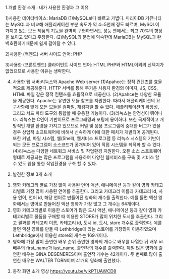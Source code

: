 1.개발 환경 소개 : 내가 사용한 환경과 그 이유

1)사용한 데이터베이스: MariaDB
(1)MySQL보다 빠르고 가볍다.
마리아DB 커뮤니티는 MySQL과 비교해 애플리케이션 부분 속도가 약 4~5천배 정도 빠르며, 
MySQL이 가지고 있는 모든 제품의 기능을 완벽히 구현하면서도 성능 면에서는 최고 70%의 향상을 보이고 있다고 주장한다.
(2)MySQL의 문법에 익숙한데 MariaDB는 MySQL과 완벽호환하기때문에 쉽게 갈아탈 수 있다.

2)사용한 (백엔드) 서버 사이드 언어: PHP

3)사용한 (프론트엔드) 클라이언트 사이드 언어: HTML
PHP와 HTML이외의 선택지가 없었으므로 사용한 이유는 생략한다.

4) 사용한 웹 서버:리눅스와 Apache Web server
(1)Apahce는 정적 컨텐츠를 효율적으로 제공해준다. 
HTTP 서버를 통해 무거운 사용자 환경의 이미지, JS, CSS, HTML 파일 같은 정적 컨텐츠를 효율적으로 제공한다.
(2)Apahce는 다양한 모듈을 제공한다.
Apache는 유연한 모듈 참조를 지원한다. 따라서 애플리케이션의 요구사항에 맞게 모든 모듈을 컴파일, 재컴파일 할 수 있다. 애플리케이션의 확장성, 그리고 서드 파티 도구와 통합할 때 유용한 기능이다.
(3)리눅스는 안정성이 뛰어나다. 리눅스는 C언어 기반이므로 프로그래밍과 포팅에 용이하다. 또한 국제적이고 개방적인 개발 환경을 가지고 있으므로 
커널 및 응용 프로그램에 중대한 버그가 있을 경우 상업적 소프트웨어에 비해서 신속하게 이에 대한 패치가 개발되어 공개된다.
또한 커널, 파일 시스템, 쉘(Shell), 웹서비스 프로그램 등 리눅스 시스템의 기반이 되는 모든 프로그램이 소스코드가 공개되어 있어 직접 시스템을 최적화 할 수 있다.
(4)리눅스는 다양한 네트워크 서비스 및 작업환경 지원한다. 
오픈 소스 소프트웨어 형태로 제공되는 많은 프로그램을 사용하여 다양한 웹서비스를 구축 및 서비스 할 수 있도 웹을 통한 작업환경을 구축 할 수 있다.

2. 발견한 정보 3개 소개
1) 영화 카테고리 별로 가장 많이 사용된 언어
액션, 애니메이션 등과 같이 영화 카테고리별로 가장 많이 사용된 언어를 추출한다.
그리고 카테고리 이름과 카테고리 id, 사용 언어, 언어 id, 해당 언어로 만들어진 영화의 개수를 출력한다.
예를 들면 액션 영화에서는 영어로 만들어진 액션 영화가 가장 많고 그 개수는 64개이다.
2) 영화 카테고리별로 이용한 스토어가 많은 도시
액션, 애니메이션 등과 같이 영화 카테고리별로 물품을 구매할 때 이용한 STORE가 많이 위치한 도시를 추출한다.
그리고 결과를 카테고리 이름, 카테고리 id, 도시 id, 도시, store 개수로 출력한다.
예를 들면 액션 영화를 만들 때 Lethbridge에 있는 스토어를 가장많이 이용하였으며 Lethbridge에서 이용한 store의 개수는 169개이다.
3) 영화에 가장 많이 출연한 배우 순위
출연한 영화의 개수로 배우를 나열한 뒤 배우 id. 배우의 first_name과 last_name, 출연작의 개수를 출력한다.
제일 많은 영화에 출연한 배우는 GINA DEGENERES이며 출연작 개수는 42개이다. 두 번째로 많이 출연한 배우는 WALTER TORN이며 41개의 영화에 출연했다.

3. 동작 화면 소개 영상
https://youtu.be/yikPTUAWCD8
